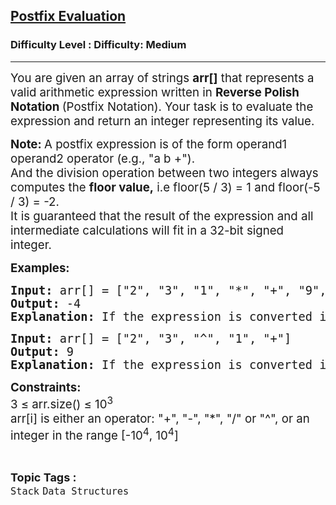 <h2><a href="https://www.geeksforgeeks.org/problems/evaluation-of-postfix-expression1735/1?itm_source=geeksforgeeks&itm_medium=article&itm_campaign=practice_card">Postfix Evaluation</a></h2><h3>Difficulty Level : Difficulty: Medium</h3><hr><div class="problems_problem_content__Xm_eO"><p><span style="font-size: 14pt;">You are given an array of strings <strong>arr[]</strong> that represents a valid arithmetic expression written in <strong>Reverse Polish Notation </strong>(Postfix Notation). Your task is to evaluate the expression and return an integer representing its value.</span></p>
<p><strong><span style="font-size: 14pt;">Note:&nbsp;</span></strong><span style="font-size: 18.6667px;"><span style="font-size: 18.6667px;">A postfix expression is of the form operand1 operand2 operator (e.g., "a b +").&nbsp;</span><br><span style="font-size: 18.6667px;">And the division operation between two integers always computes the </span><strong style="font-size: 18.6667px;">floor value,</strong><span style="font-size: 18.6667px;"> i.e floor(5 / 3) = 1 and floor(-5 / 3) = -2.</span><br><span style="font-size: 18.6667px;">It is guaranteed that the result of the expression and all intermediate calculations will fit in a 32-bit signed integer.</span></span></p>
<p><span style="font-size: 14pt;"><strong>Examples:</strong></span></p>
<pre><span style="font-size: 14pt;"><strong style="font-size: 18.6667px;">Input:</strong><span style="font-size: 18.6667px;"> arr[] = ["2", "3", "1", "*", "+", "9", "-"]
</span><strong style="font-size: 18.6667px;">Output:</strong><span style="font-size: 18.6667px;"> -4
</span><strong style="font-size: 18.6667px;">Explanation:</strong><span style="font-size: 18.6667px;"> If the expression is converted into an infix expression, it will be 2 + (3 * 1) – 9 = 5 – 9 = -4.</span></span></pre>
<pre><span style="font-size: 14pt;"><span style="font-size: 18.6667px;"><strong>Input:</strong> arr[] = ["2", "3", "^", "1", "+"]
<strong>Output:</strong> 9
<strong>Explanation:</strong> If the expression is converted into an infix expression, it will be 2 ^ 3 + 1 = 8 + 1 = 9.</span></span></pre>
<p><span style="font-size: 14pt;"><strong>Constraints:<br></strong></span><span style="font-size: 14pt;">3 ≤ arr.size() ≤ 10<sup>3</sup><sup><br></sup></span><span style="font-size: 14pt;">arr[i] is either an operator: "+", "-", "*", "/" or "^", or an integer in the range [-10<sup>4</sup>, 10<sup>4</sup>]</span></p></div><br><p><span style=font-size:18px><strong>Topic Tags : </strong><br><code>Stack</code>&nbsp;<code>Data Structures</code>&nbsp;